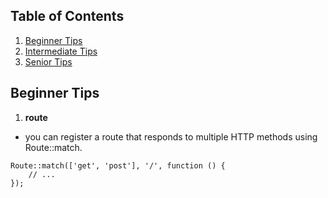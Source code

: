 ## Table of Contents

1. [Beginner Tips](#beginner-tips)
2. [Intermediate Tips](#intermediate-tips)
3. [Senior Tips](#senior-tips)

## Beginner Tips 

1. **route** 
- you can register a route that responds to multiple HTTP methods using Route::match.
```
Route::match(['get', 'post'], '/', function () {
    // ...
});
 ```
